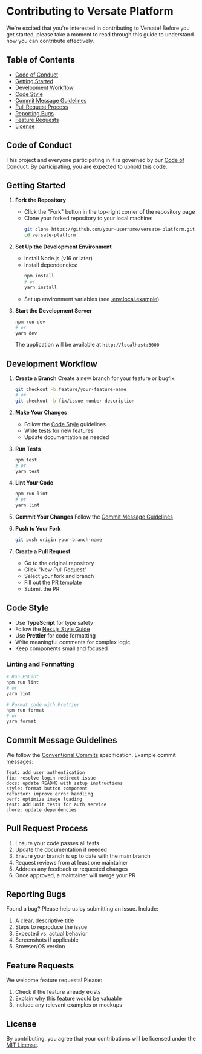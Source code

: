 # Contributing to Versate Platform

We're excited that you're interested in contributing to Versate! Before you get started, please take a moment to read through this guide to understand how you can contribute effectively.

## Table of Contents

- [Code of Conduct](#code-of-conduct)
- [Getting Started](#getting-started)
- [Development Workflow](#development-workflow)
- [Code Style](#code-style)
- [Commit Message Guidelines](#commit-message-guidelines)
- [Pull Request Process](#pull-request-process)
- [Reporting Bugs](#reporting-bugs)
- [Feature Requests](#feature-requests)
- [License](#license)

## Code of Conduct

This project and everyone participating in it is governed by our [Code of Conduct](CODE_OF_CONDUCT.md). By participating, you are expected to uphold this code.

## Getting Started

1. **Fork the Repository**
   - Click the "Fork" button in the top-right corner of the repository page
   - Clone your forked repository to your local machine:
     ```bash
     git clone https://github.com/your-username/versate-platform.git
     cd versate-platform
     ```

2. **Set Up the Development Environment**
   - Install Node.js (v16 or later)
   - Install dependencies:
     ```bash
     npm install
     # or
     yarn install
     ```
   - Set up environment variables (see [.env.local.example](.env.local.example))

3. **Start the Development Server**
   ```bash
   npm run dev
   # or
   yarn dev
   ```
   The application will be available at `http://localhost:3000`

## Development Workflow

1. **Create a Branch**
   Create a new branch for your feature or bugfix:
   ```bash
   git checkout -b feature/your-feature-name
   # or
   git checkout -b fix/issue-number-description
   ```

2. **Make Your Changes**
   - Follow the [Code Style](#code-style) guidelines
   - Write tests for new features
   - Update documentation as needed

3. **Run Tests**
   ```bash
   npm test
   # or
   yarn test
   ```

4. **Lint Your Code**
   ```bash
   npm run lint
   # or
   yarn lint
   ```

5. **Commit Your Changes**
   Follow the [Commit Message Guidelines](#commit-message-guidelines)

6. **Push to Your Fork**
   ```bash
   git push origin your-branch-name
   ```

7. **Create a Pull Request**
   - Go to the original repository
   - Click "New Pull Request"
   - Select your fork and branch
   - Fill out the PR template
   - Submit the PR

## Code Style

- Use **TypeScript** for type safety
- Follow the [Next.js Style Guide](https://nextjs.org/docs/basic-features/eslint)
- Use **Prettier** for code formatting
- Write meaningful comments for complex logic
- Keep components small and focused

### Linting and Formatting

```bash
# Run ESLint
npm run lint
# or
yarn lint

# Format code with Prettier
npm run format
# or
yarn format
```

## Commit Message Guidelines

We follow the [Conventional Commits](https://www.conventionalcommits.org/) specification. Example commit messages:

```
feat: add user authentication
fix: resolve login redirect issue
docs: update README with setup instructions
style: format button component
refactor: improve error handling
perf: optimize image loading
test: add unit tests for auth service
chore: update dependencies
```

## Pull Request Process

1. Ensure your code passes all tests
2. Update the documentation if needed
3. Ensure your branch is up to date with the main branch
4. Request reviews from at least one maintainer
5. Address any feedback or requested changes
6. Once approved, a maintainer will merge your PR

## Reporting Bugs

Found a bug? Please help us by submitting an issue. Include:

1. A clear, descriptive title
2. Steps to reproduce the issue
3. Expected vs. actual behavior
4. Screenshots if applicable
5. Browser/OS version

## Feature Requests

We welcome feature requests! Please:

1. Check if the feature already exists
2. Explain why this feature would be valuable
3. Include any relevant examples or mockups

## License

By contributing, you agree that your contributions will be licensed under the [MIT License](LICENSE).
